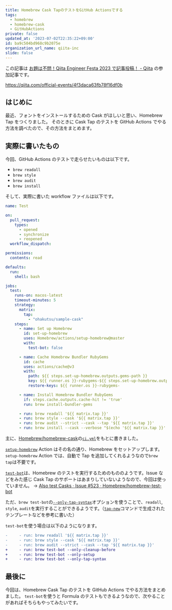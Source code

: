 ```yaml
---
title: Homebrew Cask TapのテストをGitHub Actionsでする
tags:
  - homebrew
  - homebrew-cask
  - GitHubActions
private: false
updated_at: '2023-07-02T22:35:22+09:00'
id: ba9c504bd968c9b2075e
organization_url_name: qiita-inc
slide: false
---
```


この記事は [お題は不問！Qiita Engineer Festa 2023 で記事投稿！ - Qiita](https://qiita.com/official-events/4f3daca63fb78f16df0b) の参加記事です。

https://qiita.com/official-events/4f3daca63fb78f16df0b

## はじめに

最近、フォントをインストールするための Cask がほしいと思い、Homebrew Tap をつくりました。
そのときに Cask Tap のテストを GitHub Actions でやる方法を調べたので、その方法をまとめます。

## 実際に書いたもの

今回、GitHub Actions のテストで走らせたいものは以下です。

- `brew readall`
- `brew style`
- `brew audit`
- `brew install`

そして、実際に書いた workflow ファイルは以下です。

```yml:.github/workflows/test.yml
name: Test

on:
  pull_request:
    types:
      - opened
      - synchronize
      - reopened
  workflow_dispatch:

permissions:
  contents: read

defaults:
  run:
    shell: bash

jobs:
  test:
    runs-on: macos-latest
    timeout-minutes: 5
    strategy:
      matrix:
        tap:
          - "ohakutsu/sample-cask"
    steps:
      - name: Set up Homebrew
        id: set-up-homebrew
        uses: Homebrew/actions/setup-homebrew@master
        with:
          test-bot: false

      - name: Cache Homebrew Bundler RubyGems
        id: cache
        uses: actions/cache@v3
        with:
          path: ${{ steps.set-up-homebrew.outputs.gems-path }}
          key: ${{ runner.os }}-rubygems-${{ steps.set-up-homebrew.outputs.gems-hash }}
          restore-keys: ${{ runner.os }}-rubygems-

      - name: Install Homebrew Bundler RubyGems
        if: steps.cache.outputs.cache-hit != 'true'
        run: brew install-bundler-gems

      - run: brew readall '${{ matrix.tap }}'
      - run: brew style --cask '${{ matrix.tap }}'
      - run: brew audit --strict --cask --tap '${{ matrix.tap }}'
      - run: brew install --cask --verbose "$(echo '${{ matrix.tap }}' | awk -F '/' '{print $2}')"
```

主に、[Homebrew/homebrew-cask](https://github.com/Homebrew/homebrew-cask)の[`ci.yml`](https://github.com/Homebrew/homebrew-cask/blob/dac028992105c5384371200e5cb904651b5537e1/.github/workflows/ci.yml)をもとに書きました。

[`setup-homebrew`](https://github.com/Homebrew/actions/tree/master/setup-homebrew) Action はその名の通り、Homebrew をセットアップします。
`setup-homebrew` Action では、自動で Tap を追加してくれるようなので`brew tap`は不要です。

[`test-bot`](https://github.com/Homebrew/homebrew-test-bot)は、Homebrew のテストを実行するためのもののようです。Issue などをみた感じ Cask Tap のサポートはあまりしていないようなので、今回は使っていません。
→ [Also test Casks · Issue #523 · Homebrew/homebrew-test-bot](https://github.com/Homebrew/homebrew-test-bot/issues/523)

ただ、`brew test-bot`の[`--only-tap-syntax`](https://docs.brew.sh/Manpage#test-bot-options-formula)オプションを使うことで、`readall`, `style`, `audit`を実行することができるようです。（[`tap-new`](https://docs.brew.sh/Manpage#tap-new-options-userrepo)コマンドで生成されたテンプレートなどを参考に書いた）

`test-bot`を使う場合は以下のようになります。

```diff
-     - run: brew readall '${{ matrix.tap }}'
-     - run: brew style --cask '${{ matrix.tap }}'
-     - run: brew audit --strict --cask --tap '${{ matrix.tap }}'
+     - run: brew test-bot --only-cleanup-before
+     - run: brew test-bot --only-setup
+     - run: brew test-bot --only-tap-syntax
```

## 最後に

今回は、Homebrew Cask Tap のテストを GitHub Actions でやる方法をまとめました。
`test-bot`を使うと Formula のテストもできるようなので、次やることがあればそちらもやってみたいです。
